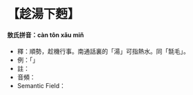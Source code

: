 # 【趁湯下麪】
#### 敖氏拼音：càn tôn xǎu miň
- 釋：順勢，趁機行事。南通話裏的「湯」可指熱水。同「毻毛」。
- 例：「」
- 註：
- 音頻：
- Semantic Field：
